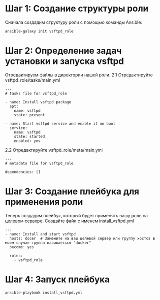 # Шаг 1: Создание структуры роли
Сначала создадим структуру роли с помощью команды Ansible:

~~~
ansible-galaxy init vsftpd_role
~~~
# Шаг 2: Определение задач установки и запуска vsftpd
Отредактируем файлы в директории нашей роли.
2.1 Отредактируйте vsftpd_role/tasks/main.yml
~~~
---
# tasks file for vsftpd_role

- name: Install vsftpd package
  apt:
    name: vsftpd
    state: present

- name: Start vsftpd service and enable it on boot
  service:
    name: vsftpd
    state: started
    enabled: yes
~~~
2.2 Отредактируйте vsftpd_role/meta/main.yml

~~~
---
# metadata file for vsftpd_role

dependencies: []
~~~
# Шаг 3: Создание плейбука для применения роли
Теперь создадим плейбук, который будет применять нашу роль на целевом сервере. Создайте файл с именем install_vsftpd.yml
~~~
---
- name: Install and start vsftpd
  hosts: docer  # Замените на ваш целевой сервер или группу хостов в моем случае группа называеться "docker"
  become: yes

  roles:
    - vsftpd_role
~~~
# Шаг 4: Запуск плейбука
~~~
ansible-playbook install_vsftpd.yml
~~~
